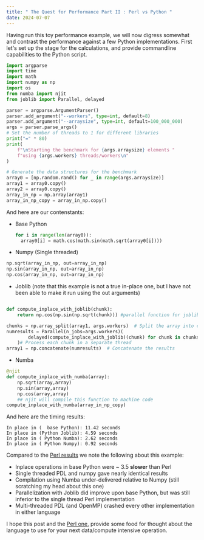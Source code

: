 ```yaml
---
title: " The Quest for Performance Part II : Perl vs Python "
date: 2024-07-07
---
```


Having run this toy performance example, we will now digress somewhat and contrast the performance against 
a few Python implementations. First let's set up the stage for the calculations, and provide commandline 
capabilities to the Python script. 
```python
import argparse
import time
import math
import numpy as np
import os
from numba import njit
from joblib import Parallel, delayed

parser = argparse.ArgumentParser()
parser.add_argument("--workers", type=int, default=8)
parser.add_argument("--arraysize", type=int, default=100_000_000)
args = parser.parse_args()
# Set the number of threads to 1 for different libraries
print("=" * 80)
print(
    f"\nStarting the benchmark for {args.arraysize} elements "
    f"using {args.workers} threads/workers\n"
)

# Generate the data structures for the benchmark
array0 = [np.random.rand() for _ in range(args.arraysize)]
array1 = array0.copy()
array2 = array0.copy()
array_in_np = np.array(array1)
array_in_np_copy = array_in_np.copy()
```
And here are our contenstants: 
* Base Python
  ```python
  for i in range(len(array0)):
    array0[i] = math.cos(math.sin(math.sqrt(array0[i])))
  ```
* Numpy (Single threaded)
```python
np.sqrt(array_in_np, out=array_in_np)
np.sin(array_in_np, out=array_in_np)
np.cos(array_in_np, out=array_in_np)
```
* Joblib (note that this example is not a true in-place one, but I have not been able to make it run using the out arguments)
  
```python

def compute_inplace_with_joblib(chunk):
    return np.cos(np.sin(np.sqrt(chunk))) #parallel function for joblib

chunks = np.array_split(array1, args.workers)  # Split the array into chunks
numresults = Parallel(n_jobs=args.workers)(
        delayed(compute_inplace_with_joblib)(chunk) for chunk in chunks
    )# Process each chunk in a separate thread
array1 = np.concatenate(numresults)  # Concatenate the results
```
* Numba
```python
@njit
def compute_inplace_with_numba(array):
    np.sqrt(array,array)
    np.sin(array,array)
    np.cos(array,array)
    ## njit will compile this function to machine code
compute_inplace_with_numba(array_in_np_copy)
```

And here are the timing results:
```text
In place in (  base Python): 11.42 seconds
In place in (Python Joblib): 4.59 seconds
In place in ( Python Numba): 2.62 seconds
In place in ( Python Numpy): 0.92 seconds
```

Compared to the [Perl results](https://chrisarg.github.io/Killing-It-with-PERL/2024/07/06/The-Quest-For-Performance-Part-I-InlineC-OpenMP-PDL.html) we note the following about this example:
* Inplace operations in base Python were ~ 3.5 **slower** than Perl
* Single threaded PDL and numpy gave nearly identical results
* Compilation using Numba under-delivered relative to Numpy (still scratching my head about this one)
* Parallelization with Joblib did improve upon base Python, but was still inferior to the single thread Perl implementation
* Multi-threaded PDL (and OpenMP) crashed every other implementation in either language

I hope this post and the [Perl one](https://chrisarg.github.io/Killing-It-with-PERL/2024/07/06/The-Quest-For-Performance-Part-I-InlineC-OpenMP-PDL.html), provide some food for thought about
the language to use for your next data/compute intensive operation. 
